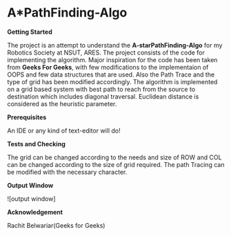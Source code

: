 # A*PathFinding-Algo

**Getting Started**

The project is an attempt to understand the **A-starPathFinding-Algo** for my Robotics Society at NSUT, ARES. The project consists of the code for implementing the algorithm. Major inspiration for the code has been taken from **Geeks For Geeks**, with few modifications to the implementaion of OOPS and few data structures that are used. Also the Path Trace and the type of grid has been modified accordingly. The algorithm is implemented on a grid based system with best path to reach from the source to destination which includes diagonal traversal. Euclidean distance is considered as the heuristic parameter.

**Prerequisites**

An IDE or any kind of text-editor will do!

**Tests and Checking**

The grid can be changed according to the needs and size of ROW and COL can be changed according to the size of grid required. The path Tracing can be modified with the necessary character.

**Output Window**

![output window]

**Acknowledgement**

Rachit Belwariar(Geeks for Geeks)
